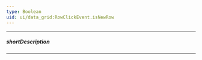 ```yaml
---
type: Boolean
uid: ui/data_grid:RowClickEvent.isNewRow
---
```

---
##### shortDescription
<!-- Description goes here -->

---
<!-- Description goes here -->